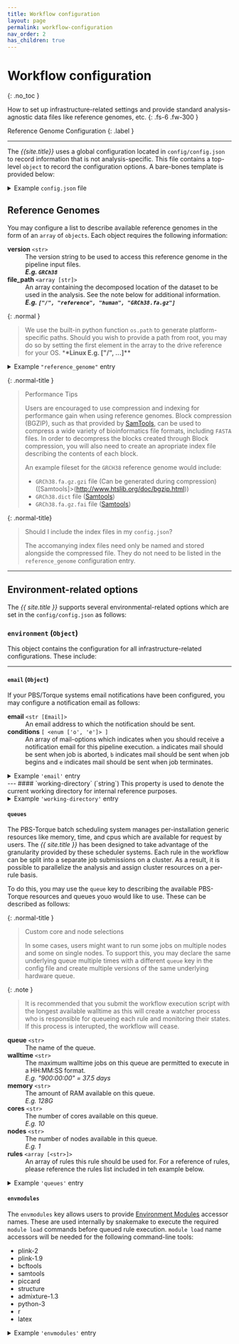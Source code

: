 ```yaml
---
title: Workflow configuration
layout: page
permalink: workflow-configuration
nav_order: 2
has_children: true
---
```


# Workflow configuration
{: .no_toc }

How to set up infrastructure-related settings and provide standard analysis-agnostic data files like reference genomes, etc.
{: .fs-6 .fw-300 }

Reference Genome Configuration
{: .label }

---

The <i>{{site.title}}</i> uses a global configuration located in `config/config.json` to record information that is not analysis-specific. This file contains a top-level `object` to record the configuration options. A bare-bones template is provided below:

<details>
  <summary class="text-delta">
    Example <code>config.json</code> file
  </summary>

  <div markdown="1">

    ```json
    {
        "reference-genomes": [
            {
                "version": "GRCh38",
                "file_path": [
                    "/",
                    "path",
                    "to",
                    "my",
                    "copy",
                    "of",
                    "GRCh38.fa.gz"
                ]
            }
        ],
        "environment": {
            "email": {
                "address": "jane.doe@tuks.co.za",
                "conditions": [
                    "o",
                    "e"
                ]
            },
            "working-directory": "/path/to/my/working/directory/",
            "queues": [
                {
                    "queue": "long",
                    "walltime": "900:00:00",
                    "memory": "128G",
                    "cores": "10",
                    "nodes": "1",
                    "rules": [
                        "all",
                        "VALIDATE",
                        "LIFTOVER",
                        "COLLATE",
                        "ALL_COLLATE",
                        "ANNOTATE",
                        "ADMIXTURE",
                        "TRIM_AND_NAME",
                        "FILTER",
                        "TRANSPILE_CLUSTERS",
                        "PLINK"
                    ]
                }
            ],
            "envmodules": {
                "bcftools": "bcftools-1.7",
                "piccard": "picard-2.17.11",
                "tabix": "samtools-1.7",
                "latex": "latex"
            }
        }
    }
    ```

  </code>
</details>


## Reference Genomes
You may configure a list to describe available reference genomes in the form of an `array` of `objects`. Each object requires the following information:

<dl class="def-wide">
  <dt><strong>version</strong>
    <code>&lt;str&gt;</code>
  </dt>
  <dd>The version string to be used to access this reference genome in the pipeline input files.
    <br><strong>
      <i>E.g.
        <code>GRCh38</code>
      </i>
    </strong>
  </dd>

  <dt><strong>file_path</strong>
    <code>&lt;array [str]&gt;</code>
  </dt>
  <dd>An array containing the decomposed location of the dataset to be used in the analysis. See the note below for additional information.
    <br><strong>
      <i>E.g.
        <code>["/", "reference", "human", "GRCh38.fa.gz"]</code>
      </i>
    </strong>
  </dd>
</dl>

{: .normal }
> We use the built-in python function `os.path` to generate platform-specific paths. Should you wish to provide a path from root, you may do so by setting the first element in the array to the drive reference for your OS. \***\*Linux E.g. ["/", ...]\*\***

<details>
  <summary class="text-delta">
    Example <code>"reference_genome"</code> entry
  </summary>

  <pre>
    <code>
      {
        "reference_genome": [
          {
            "version": "GRCh38",
            "file_path": ["/", "reference", "human", "GRCh38.fa.gz"]
          },
          {
            "version": "GRCh37",
            "file_path": ["/", "reference", "human", "GRCh37.fa.gz"]
          }
        ]
      }
    </code>
  </pre>

</details>

{: .normal-title }
> Performance Tips
>
> Users are encouraged to use compression and indexing for performance gain when using reference genomes. Block compression (BGZIP), such as that provided by [SamTools](http://www.htslib.org/doc/bgzip.html), can be used to compress a wide variety of bioinformatics file formats, including `FASTA` files. In order to decompress the blocks created through Block compression, you will also need to create an apropriate index file describing the contents of each block.
>
>An example fileset for the `GRCH38` reference genome would include:
>-  `GRCh38.fa.gz.gzi` file (Can be generated during compression) ([Samtools]>(http://www.htslib.org/doc/bgzip.html))
>-  `GRCh38.dict` file ([Samtools](http://www.htslib.org/doc/samtools-dict.html))
>-  `GRCh38.fa.gz.fai` file ([Samtools](http://www.htslib.org/doc/samtools-faidx.html))

{: .normal-title}
> Should I include the index files in my `config.json`?
>
> The accomanying index files need only be named and stored alongside the compressed file. They do not need to be listed in the `reference_genome` configuration entry.


---
## Environment-related options

The _{{ site.title }}_ supports several environmental-related options which are set in the `config/config.json` as follows:

### `environment` (`Object`)

This object contains the configuration for all infrastructure-related configurations. These include:

---
#### `email` (`Object`)
If your PBS/Torque systems email notifications have been configured, you may configure a  notification email as follows:

<dl class="def-wide">
  <dt><strong>email</strong> <code>&lt;str [Email]&gt;</code></dt>
  <dd>An email address to which the notification should be sent.</dd>

  <dt><strong>conditions</strong> <code>[ &lt;enum ['o', 'e']&gt; ]</code></dt>
  <dd>An array of mail-options which indicates when you should receive a notification email for this pipeline execution. <code>a</code> indicates mail should be sent when job is aborted, <code>b</code> indicates mail should be sent when job begins and <code>e</code> indicates mail should be sent when job terminates.</dd>
</dl>


<details>
  <summary class="text-delta">
    Example <code>'email'</code> entry
  </summary>

  <pre>
    <code>
      {
          "email": {
              "email": "jane.doe@university.com",
              "conditions": ["o", "e"],
          }
      }
    </code>
  </pre>

</details>
---
#### `working-directory` (`string`)
This property is used to denote the current working directory for internal reference purposes.

<details>
  <summary class="text-delta">
    Example <code>'working-directory'</code> entry
  </summary>

  <pre>
    <code>
      {
        "working-directory": "/my/path/"
      }
    </code>
  </pre>
</details>

#### `queues`
The PBS-Torque batch scheduling system manages per-installation generic resources like memory, time, and cpus which are available for request by users. The _{{ site.title }}_ has been designed to take advantage of the granularity provided by these scheduler systems. Each rule in the workflow can be split into a separate job submissions on a cluster. As a result, it is possible to parallelize the analysis and assign cluster resources on a per-rule basis.

To do this, you may use the `queue` key to describing the available PBS-Torque resources and queues youo would like to use. These can be described as follows:

{: .normal-title }
> Custom core and node selections
>
> In some cases, users might want to run some jobs on multiple nodes and some on single nodes. To support this, you may declare the same underlying queue multiple times with a different `queue` key in the config file and create multiple versions of the same underlying hardware queue.

{: .note }
> It is recommended that you submit the workflow execution script with the longest available walltime as this will create a watcher process who is responsible for queueing each rule and monitoring their states. If this process is interupted, the workflow will cease.

<dl>
  <dt><strong>queue</strong> <code>&lt;str&gt;</code></dt>
  <dd>The name of the queue.</dd>
  
  <dt><strong>walltime</strong> <code>&lt;str&gt;</code></dt>
  <dd>The maximum walltime jobs on this queue are permitted to execute in a HH:MM:SS format.
  <br><i>E.g. "900:00:00" = 37.5 days</i></dd>

  <dt><strong>memory</strong> <code>&lt;str&gt;</code></dt>
  <dd>The amount of RAM available on this queue.
  <br><i>E.g. 128G</i></dd>

  <dt><strong>cores</strong> <code>&lt;str&gt;</code></dt>
  <dd>The number of cores available on this queue.
  <br><i>E.g. 10</i></dd>

  <dt><strong>nodes</strong> <code>&lt;str&gt;</code></dt>
  <dd>The number of nodes available in this queue.
  <br><i>E.g. 1</i></dd>

  <dt><strong>rules</strong> <code>&lt;array [&lt;str&gt;]&gt;</code></dt>
  <dd>An array of rules this rule should be used for. For a reference of rules, please reference the rules list included in teh example below.</dd>
</dl>


<details>
  <summary class="text-delta">
    Example <code>'queues'</code> entry 
  </summary>

  <pre>
    <code>
      {
        "queues": [
          {
            "queue": "long",
            "walltime": "900:00:00",
            "memory": "128G",
            "cores": "10",
            "nodes": "1",
            "rules": [
              "all",
              "VALIDATE",
              "LIFTOVER",
              "COLLATE",
              "ALL_COLLATE",
              "ANNOTATE",
              "ADMIXTURE",
              "TRIM_AND_NAME",
              "FILTER",
              "TRANSPILE_CLUSTERS",
              "PLINK"
            ]
          }
        ]
      }
    </code>
  </pre>

</details>

#### `envmodules`
The `envmodules` key allows users to provide [Environment Modules]() accessor names. These are used internally by snakemake to execute the required `module load` commands before queued rule execution. `module load` name accessors will be needed for the following command-line tools: 
- plink-2
- plink-1.9
- bcftools
- samtools
- piccard
- structure
- admixture-1.3
- python-3
- r
- latex


<details>
  <summary class="text-delta">
    Example <code>'envmodules'</code> entry
  </summary>

  <pre>
    <code>
      {
        "envmodules": {
          "plink-2": "plink-2",
          "plink-1.9": "plink-1.9",
          "bcftools": "bcftools",
          "samtools": "samtools",
          "piccard": "piccard",
          "structure": "structure",
          "admixture-1.3": "admixture-1.3",
          "python-3": "python-3",
          "r": "r",
          "latex": "latex"
        }
      }
    </code>
  </pre>

</details>